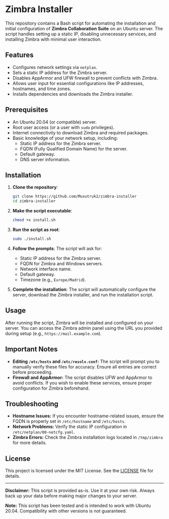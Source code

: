 # Zimbra Installer

This repository contains a Bash script for automating the installation and initial configuration of **Zimbra Collaboration Suite** on an Ubuntu server. The script handles setting up a static IP, disabling unnecessary services, and installing Zimbra with minimal user interaction.

## Features

- Configures network settings via `netplan`.
- Sets a static IP address for the Zimbra server.
- Disables AppArmor and UFW firewall to prevent conflicts with Zimbra.
- Allows user input for essential configurations like IP addresses, hostnames, and time zones.
- Installs dependencies and downloads the Zimbra installer.

## Prerequisites

- An Ubuntu 20.04 (or compatible) server.
- Root user access (or a user with `sudo` privileges).
- Internet connectivity to download Zimbra and required packages.
- Basic knowledge of your network setup, including:
  - Static IP address for the Zimbra server.
  - FQDN (Fully Qualified Domain Name) for the server.
  - Default gateway.
  - DNS server information.

## Installation

1. **Clone the repository**:
   ```bash
   git clone https://github.com/Muxutruk2/zimbra-installer
   cd zimbra-installer
   ```

2. **Make the script executable**:
   ```bash
   chmod +x install.sh
   ```

3. **Run the script as root**:
   ```bash
   sudo ./install.sh
   ```

4. **Follow the prompts**:
   The script will ask for:
   - Static IP address for the Zimbra server.
   - FQDN for Zimbra and Windows servers.
   - Network interface name.
   - Default gateway.
   - Timezone (e.g., `Europe/Madrid`).

5. **Complete the installation**:
   The script will automatically configure the server, download the Zimbra installer, and run the installation script.

## Usage

After running the script, Zimbra will be installed and configured on your server. You can access the Zimbra admin panel using the URL you provided during setup (e.g., `https://mail.example.com`).

## Important Notes

- **Editing `/etc/hosts` and `/etc/resolv.conf`:** The script will prompt you to manually verify these files for accuracy. Ensure all entries are correct before proceeding.
- **Firewall and AppArmor:** The script disables UFW and AppArmor to avoid conflicts. If you wish to enable these services, ensure proper configuration for Zimbra beforehand.

## Troubleshooting

- **Hostname Issues:** If you encounter hostname-related issues, ensure the FQDN is properly set in `/etc/hostname` and `/etc/hosts`.
- **Network Problems:** Verify the static IP configuration in `/etc/netplan/00-netcfg.yaml`.
- **Zimbra Errors:** Check the Zimbra installation logs located in `/tmp/zimbra` for more details.

## License

This project is licensed under the MIT License. See the [LICENSE](LICENSE) file for details.

---

**Disclaimer:** This script is provided as-is. Use it at your own risk. Always back up your data before making major changes to your server.

**Note:** This script has been tested and is intended to work with Ubuntu 20.04. Compatibility with other versions is not guaranteed.

